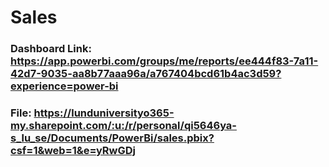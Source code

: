 # Sales

### Dashboard Link: https://app.powerbi.com/groups/me/reports/ee444f83-7a11-42d7-9035-aa8b77aaa96a/a767404bcd61b4ac3d59?experience=power-bi
### File: https://lunduniversityo365-my.sharepoint.com/:u:/r/personal/qi5646ya-s_lu_se/Documents/PowerBi/sales.pbix?csf=1&web=1&e=yRwGDj
